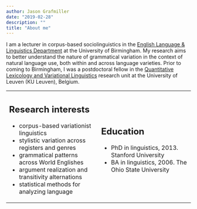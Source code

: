 ```yaml
---
author: Jason Grafmiller
date: "2019-02-28"
description: ""
title: "About me"
---
```


I am a lecturer in corpus-based sociolinguistics in the [English Language & Linguistics Department]() at the University of Birmingham. My research aims to better understand the nature of grammatical variation in the context of natural language use, both within and across language varieties. Prior to coming to Birmingham, I was a postdoctoral fellow in the [Quantitative Lexicology and Variational Linguistics](http://wwwling.arts.kuleuven.be/qlvl/) research unit at the University of Leuven (KU Leuven), Belgium. 


<table>
  <tr>
  <td>
    <h2>Research interests</h2>
    <ul>
      <li>corpus-based variationist linguistics</li>
      <li>stylistic variation across registers and genres</li>
      <li>grammatical patterns across World Englishes</li>
      <li>argument realization and transitivity alternations</li>
      <li>statistical methods for analyzing language</li>
    </ul>
  </td>
  <td>
    <h2>Education</h2>
    <ul>
      <li>PhD in linguistics, 2013. Stanford University</li>
      <li>BA in linguistics, 2006. The Ohio State University</li>
    </ul>
  </td>
  </tr>
</table>


